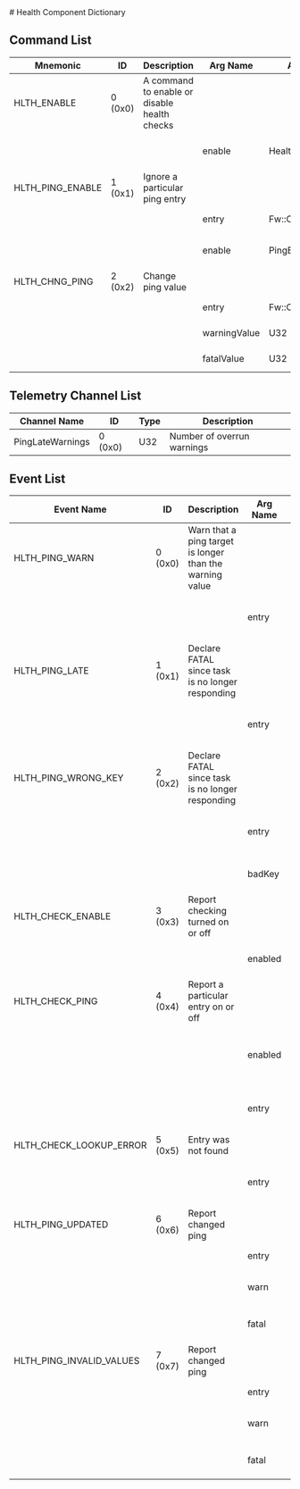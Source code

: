 <title>Health Component Dictionary</title>
# Health Component Dictionary


## Command List

|Mnemonic|ID|Description|Arg Name|Arg Type|Comment
|---|---|---|---|---|---|
|HLTH_ENABLE|0 (0x0)|A command to enable or disable health checks| | |   
| | | |enable|HealthEnabled|whether or not health checks are enabled|                    
|HLTH_PING_ENABLE|1 (0x1)|Ignore a particular ping entry| | |   
| | | |entry|Fw::CmdStringArg|The entry to enable/disable|                    
| | | |enable|PingEnabled|whether or not a port is pinged|                    
|HLTH_CHNG_PING|2 (0x2)|Change ping value| | |   
| | | |entry|Fw::CmdStringArg|The entry to modify|                    
| | | |warningValue|U32|Ping warning threshold|                    
| | | |fatalValue|U32|Ping fatal threshold|                    

## Telemetry Channel List

|Channel Name|ID|Type|Description|
|---|---|---|---|
|PingLateWarnings|0 (0x0)|U32|Number of overrun warnings|

## Event List

|Event Name|ID|Description|Arg Name|Arg Type|Arg Size|Description
|---|---|---|---|---|---|---|
|HLTH_PING_WARN|0 (0x0)|Warn that a ping target is longer than the warning value| | | | |
| | | |entry|Fw::LogStringArg&|40|The entry passing the warning level|    
|HLTH_PING_LATE|1 (0x1)|Declare FATAL since task is no longer responding| | | | |
| | | |entry|Fw::LogStringArg&|40|The entry passing the warning level|    
|HLTH_PING_WRONG_KEY|2 (0x2)|Declare FATAL since task is no longer responding| | | | |
| | | |entry|Fw::LogStringArg&|40|The entry passing the warning level|    
| | | |badKey|U32||The incorrect key value|    
|HLTH_CHECK_ENABLE|3 (0x3)|Report checking turned on or off| | | | |
| | | |enabled|HealthIsEnabled||If health checking is enabled|    
|HLTH_CHECK_PING|4 (0x4)|Report a particular entry on or off| | | | |
| | | |enabled|HealthPingIsEnabled||If health pinging is enabled for a particular entry|    
| | | |entry|Fw::LogStringArg&|40|The entry passing the warning level|    
|HLTH_CHECK_LOOKUP_ERROR|5 (0x5)|Entry was not found| | | | |
| | | |entry|Fw::LogStringArg&|40|The entry passing the warning level|    
|HLTH_PING_UPDATED|6 (0x6)|Report changed ping| | | | |
| | | |entry|Fw::LogStringArg&|40|The entry changed|    
| | | |warn|U32||The new warning value|    
| | | |fatal|U32||The new FATAL value|    
|HLTH_PING_INVALID_VALUES|7 (0x7)|Report changed ping| | | | |
| | | |entry|Fw::LogStringArg&|40|The entry changed|    
| | | |warn|U32||The new warning value|    
| | | |fatal|U32||The new FATAL value|    
